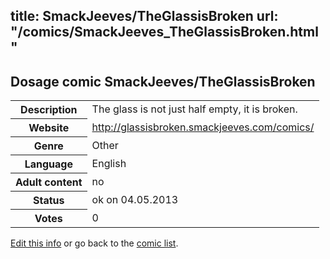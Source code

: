 title: SmackJeeves/TheGlassisBroken
url: "/comics/SmackJeeves_TheGlassisBroken.html"
---
Dosage comic SmackJeeves/TheGlassisBroken
-----------------------------------------

<p id="msg"></p>
<script type="text/javascript">
if (window.location.search === '?edit_info_mail=sent_ok') {
  var elem = document.getElementById("msg");
  elem.innerHTML = 'Edited information sucessfully sent for review, which is usually done daily. Thanks!';
  elem.className = 'ok';
}
</script>
<table class="comicinfo">
<tr>
<th>Description</th><td>The glass is not just half empty, it is broken.</td>
</tr>
<tr>
<th>Website</th><td><a href="http://glassisbroken.smackjeeves.com/comics/">http://glassisbroken.smackjeeves.com/comics/</a></td>
</tr>
<tr>
<th>Genre</th><td>Other</td>
</tr>
<tr>
<th>Language</th><td>English</td>
</tr>
<tr>
<th>Adult content</th><td>no</td>
</tr>
<tr>
<th>Status</th><td>ok on 04.05.2013</td>
</tr>
<tr>
<th>Votes</th><td>0</td>
</tr>
</table>

[Edit this info](SmackJeeves_TheGlassisBroken_edit.html) or go back to the [comic list](../comic-index.html).
